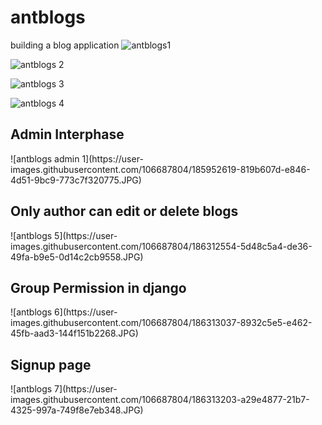 # antblogs
building a blog application
![antblogs1](https://user-images.githubusercontent.com/106687804/185952497-37f55af3-e792-47a2-ba97-1eeb3a97829c.JPG)

![antblogs 2](https://user-images.githubusercontent.com/106687804/185952539-720cf52a-8751-4d7c-9fb4-ae7395ccd86f.JPG)

![antblogs 3](https://user-images.githubusercontent.com/106687804/185952571-88f854b2-eb64-43e5-aebf-4716a045c6c1.JPG)

![antblogs 4](https://user-images.githubusercontent.com/106687804/185952601-330bf8f7-41cc-4048-9a14-561260dcb1d9.JPG)
<h2>Admin Interphase</h2>
![antblogs admin 1](https://user-images.githubusercontent.com/106687804/185952619-819b607d-e846-4d51-9bc9-773c7f320775.JPG)
<h2>Only author can edit or delete blogs</h2>
![antblogs 5](https://user-images.githubusercontent.com/106687804/186312554-5d48c5a4-de36-49fa-b9e5-0d14c2cb9558.JPG)
<h2>Group Permission in django</h2>
![antblogs 6](https://user-images.githubusercontent.com/106687804/186313037-8932c5e5-e462-45fb-aad3-144f151b2268.JPG)
<h2>Signup page</h2>
![antblogs 7](https://user-images.githubusercontent.com/106687804/186313203-a29e4877-21b7-4325-997a-749f8e7eb348.JPG)
